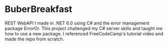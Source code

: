 # BuberBreakfast
REST WebAPI I made in .NET 6.0 using C# and the error management package ErrorOr. This project challenged my C# server skills and taught me how to use a new package. I referenced FreeCodeCamp's tutorial video and made the repo from scratch.

